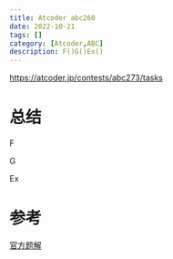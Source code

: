 ```yaml
---
title: Atcoder abc260
date: 2022-10-21
tags: []
category: [Atcoder,ABC]
description: F()G()Ex()
---
```


https://atcoder.jp/contests/abc273/tasks

# 总结

F

G


Ex

# 参考

[官方题解](https://atcoder.jp/contests/abc273/editorial)

